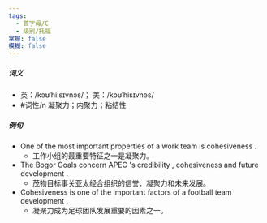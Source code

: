 ```yaml
---
tags:
  - 首字母/C
  - 级别/托福
掌握: false
模糊: false
---
```

##### 词义
- 英：/kəʊˈhiːsɪvnəs/； 美：/koʊˈhisɪvnəs/
- #词性/n  凝聚力；内聚力；粘结性
##### 例句
- One of the most important properties of a work team is cohesiveness .
	- 工作小组的最重要特征之一是凝聚力。
- The Bogor Goals concern APEC 's credibility , cohesiveness and future development .
	- 茂物目标事关亚太经合组织的信誉、凝聚力和未来发展。
- Cohesiveness is one of the important factors of a football team development .
	- 凝聚力成为足球团队发展重要的因素之一。
